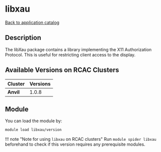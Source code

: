 # libxau

[Back to application catalog](../app_catalog.md)

## Description
The libXau package contains a library implementing the X11 Authorization Protocol. This is useful for restricting client access to the display.

## Available Versions on RCAC Clusters
|Cluster|Versions|
|---|---|
|**Anvil**|1.0.8|

## Module
You can load the module by:

```bash
module load libxau/version
```

!!! note "Note for using `libxau` on RCAC clusters"
    Run `module spider libxau` beforehand to check if this version requires any prerequisite modules.
